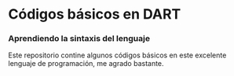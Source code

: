 # Códigos básicos en DART

### Aprendiendo la sintaxis del lenguaje
Este repositorio contine algunos códigos básicos en este excelente lenguaje de programación, me agrado bastante.
